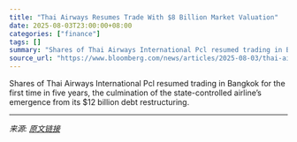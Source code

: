 ```yaml
---
title: "Thai Airways Resumes Trade With $8 Billion Market Valuation"
date: 2025-08-03T23:00:00+08:00
categories: ["finance"]
tags: []
summary: "Shares of Thai Airways International Pcl resumed trading in Bangkok for the first time in five years, the culmination of the state-controlled airline’s emergence from its $12 billion debt restructurin"
source_url: "https://www.bloomberg.com/news/articles/2025-08-03/thai-air-shares-to-resume-trading-after-exit-from-restructuring"
---
```


Shares of Thai Airways International Pcl resumed trading in Bangkok for the first time in five years, the culmination of the state-controlled airline’s emergence from its $12 billion debt restructuring.

---

*来源: [原文链接](https://www.bloomberg.com/news/articles/2025-08-03/thai-air-shares-to-resume-trading-after-exit-from-restructuring)*
